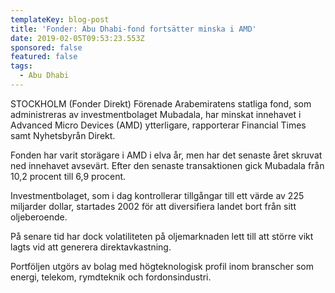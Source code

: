 ```yaml
---
templateKey: blog-post
title: 'Fonder: Abu Dhabi-fond fortsätter minska i AMD'
date: 2019-02-05T09:53:23.553Z
sponsored: false
featured: false
tags:
  - Abu Dhabi
---
```

STOCKHOLM (Fonder Direkt) Förenade Arabemiratens statliga fond, som administreras av investmentbolaget Mubadala, har minskat innehavet i Advanced Micro Devices (AMD) ytterligare, rapporterar Financial Times samt Nyhetsbyrån Direkt.

Fonden har varit storägare i AMD i elva år, men har det senaste året skruvat ned innehavet avsevärt. Efter den senaste transaktionen gick Mubadala från 10,2 procent till 6,9 procent.

Investmentbolaget, som i dag kontrollerar tillgångar till ett värde av 225 miljarder dollar, startades 2002 för att diversifiera landet bort från sitt oljeberoende.

På senare tid har dock volatiliteten på oljemarknaden lett till att större vikt lagts vid att generera direktavkastning.

Portföljen utgörs av bolag med högteknologisk profil inom branscher som energi, telekom, rymdteknik och fordonsindustri.
